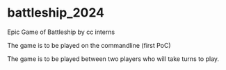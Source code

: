 # battleship_2024

Epic Game of Battleship by cc interns

The game is to be played on the commandline (first PoC)

The game is to be played between two players who will take turns to play.